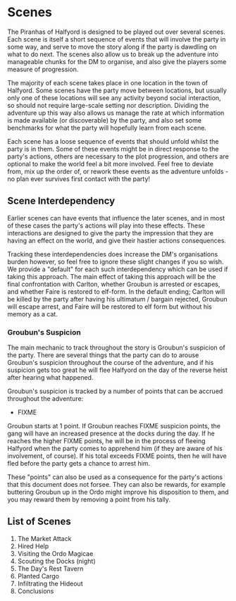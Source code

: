 # Scenes

The Piranhas of Halfyord is designed to be played out over several scenes.
Each scene is itself a short sequence of events that will involve the party in some way, and serve to move the story along if the party is dawdling on what to do next.
The scenes also allow us to break up the adventure into manageable chunks for the DM to organise, and also give the players some measure of progression.

The majority of each scene takes place in one location in the town of Halfyord.
Some scenes have the party move between locations, but usually only one of these locations will see any activity beyond social interaction, so should not require large-scale setting nor description.
Dividing the adventure up this way also allows us manage the rate at which information is made available (or discoverable) by the party, and also set some benchmarks for what the party will hopefully learn from each scene.

Each scene has a loose sequence of events that should unfold whilst the party is in them.
Some of these events might be in direct response to the party's actions, others are necessary to the plot progression, and others are optional to make the world feel a bit more involved.
Feel free to deviate from, mix up the order of, or rework these events as the adventure unfolds - no plan ever survives first contact with the party!

## Scene Interdependency

Earlier scenes can have events that influence the later scenes, and in most of these cases the party's actions will play into these effects.
These interactions are designed to give the party the impression that they are having an effect on the world, and give their hastier actions consequences.

Tracking these interdependencies does increase the DM's organisations burden however, so feel free to ignore these slight changes if you so wish.
We provide a "default" for each such interdependency which can be used if taking this approach.
The main effect of taking this approach will be the final confrontation with Carlton, whether Groubun is arrested or escapes, and whether Faire is restored to elf-form.
In the default ending; Carlton will be killed by the party after having his ultimatum / bargain rejected, Groubun will escape arrest, and Faire will be restored to elf form but without his memory as a cat.

### Groubun's Suspicion

The main mechanic to track throughout the story is Groubun's suspicion of the party.
There are several things that the party can do to arouse Groubun's suspicion throughout the course of the adventure, and if his suspicion gets too great he will flee Halfyord on the day of the reverse heist after hearing what happened.

Groubun's suspicion is tracked by a number of points that can be accrued throughout the adventure:

- FIXME

Groubun starts at 1 point.
If Groubun reaches FIXME suspicion points, the gang will have an increased presence at the docks during the day.
If he reaches the higher FIXME points, he will be in the process of fleeing Halfyord when the party comes to apprehend him (if they are aware of his involvement, of course).
If his total exceeds FIXME points, then he will have fled before the party gets a chance to arrest him.

These "points" can also be used as a consequence for the party's actions that this document does not forsee.
They can also be rewards, for example buttering Groubun up in the Ordo might improve his disposition to them, and you may reward them by removing a point from his tally.

## List of Scenes

1. The Market Attack
2. Hired Help
3. Visiting the Ordo Magicae
4. Scouting the Docks (night)
5. The Day's Rest Tavern
6. Planted Cargo
7. Infiltrating the Hideout
8. Conclusions
